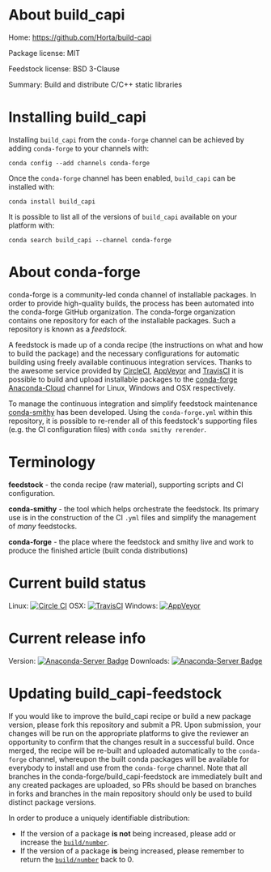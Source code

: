 About build_capi
================

Home: https://github.com/Horta/build-capi

Package license: MIT

Feedstock license: BSD 3-Clause

Summary: Build and distribute C/C++ static libraries



Installing build_capi
=====================

Installing `build_capi` from the `conda-forge` channel can be achieved by adding `conda-forge` to your channels with:

```
conda config --add channels conda-forge
```

Once the `conda-forge` channel has been enabled, `build_capi` can be installed with:

```
conda install build_capi
```

It is possible to list all of the versions of `build_capi` available on your platform with:

```
conda search build_capi --channel conda-forge
```


About conda-forge
=================

conda-forge is a community-led conda channel of installable packages.
In order to provide high-quality builds, the process has been automated into the
conda-forge GitHub organization. The conda-forge organization contains one repository
for each of the installable packages. Such a repository is known as a *feedstock*.

A feedstock is made up of a conda recipe (the instructions on what and how to build
the package) and the necessary configurations for automatic building using freely
available continuous integration services. Thanks to the awesome service provided by
[CircleCI](https://circleci.com/), [AppVeyor](http://www.appveyor.com/)
and [TravisCI](https://travis-ci.org/) it is possible to build and upload installable
packages to the [conda-forge](https://anaconda.org/conda-forge)
[Anaconda-Cloud](http://docs.anaconda.org/) channel for Linux, Windows and OSX respectively.

To manage the continuous integration and simplify feedstock maintenance
[conda-smithy](http://github.com/conda-forge/conda-smithy) has been developed.
Using the ``conda-forge.yml`` within this repository, it is possible to re-render all of
this feedstock's supporting files (e.g. the CI configuration files) with ``conda smithy rerender``.


Terminology
===========

**feedstock** - the conda recipe (raw material), supporting scripts and CI configuration.

**conda-smithy** - the tool which helps orchestrate the feedstock.
                   Its primary use is in the construction of the CI ``.yml`` files
                   and simplify the management of *many* feedstocks.

**conda-forge** - the place where the feedstock and smithy live and work to
                  produce the finished article (built conda distributions)

Current build status
====================

Linux: [![Circle CI](https://circleci.com/gh/conda-forge/build_capi-feedstock.svg?style=shield)](https://circleci.com/gh/conda-forge/build_capi-feedstock)
OSX: [![TravisCI](https://travis-ci.org/conda-forge/build_capi-feedstock.svg?branch=master)](https://travis-ci.org/conda-forge/build_capi-feedstock)
Windows: [![AppVeyor](https://ci.appveyor.com/api/projects/status/github/conda-forge/build_capi-feedstock?svg=True)](https://ci.appveyor.com/project/conda-forge/build-capi-feedstock/branch/master)

Current release info
====================
Version: [![Anaconda-Server Badge](https://anaconda.org/conda-forge/build_capi/badges/version.svg)](https://anaconda.org/conda-forge/build_capi)
Downloads: [![Anaconda-Server Badge](https://anaconda.org/conda-forge/build_capi/badges/downloads.svg)](https://anaconda.org/conda-forge/build_capi)


Updating build_capi-feedstock
=============================

If you would like to improve the build_capi recipe or build a new
package version, please fork this repository and submit a PR. Upon submission,
your changes will be run on the appropriate platforms to give the reviewer an
opportunity to confirm that the changes result in a successful build. Once
merged, the recipe will be re-built and uploaded automatically to the
`conda-forge` channel, whereupon the built conda packages will be available for
everybody to install and use from the `conda-forge` channel.
Note that all branches in the conda-forge/build_capi-feedstock are
immediately built and any created packages are uploaded, so PRs should be based
on branches in forks and branches in the main repository should only be used to
build distinct package versions.

In order to produce a uniquely identifiable distribution:
 * If the version of a package **is not** being increased, please add or increase
   the [``build/number``](http://conda.pydata.org/docs/building/meta-yaml.html#build-number-and-string).
 * If the version of a package **is** being increased, please remember to return
   the [``build/number``](http://conda.pydata.org/docs/building/meta-yaml.html#build-number-and-string)
   back to 0.
